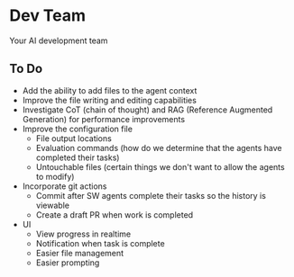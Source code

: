 # Dev Team

Your AI development team

## To Do

* Add the ability to add files to the agent context
* Improve the file writing and editing capabilities 
* Investigate CoT (chain of thought) and RAG (Reference Augmented Generation) for performance improvements
* Improve the configuration file
  * File output locations
  * Evaluation commands (how do we determine that the agents have completed their tasks)
  * Untouchable files (certain things we don't want to allow the agents to modify)
* Incorporate git actions
  * Commit after SW agents complete their tasks so the history is viewable
  * Create a draft PR when work is completed 
* UI
  * View progress in realtime
  * Notification when task is complete
  * Easier file management
  * Easier prompting 
